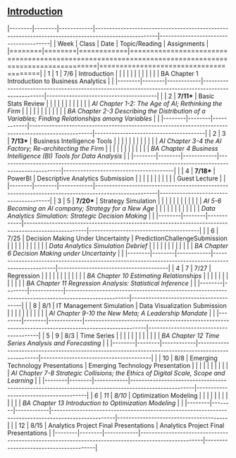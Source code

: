 
## [Introduction](https://gannawag.github.io/IR_management_analytics/lectures/Lecture%201%20Introduction.html#/title-slide)

|--------|--------|------------|----------------------------------------------------------------------------------------------------|---------------------------------------|
| Week   | Class  | Date       | Topic/Reading                                                                                      | Assignments                           |
|========|========|============|====================================================================================================|=======================================|
| 1      | 1      | 7/6        | Introduction                                                                                       |                                       |
|        |        |            |                                                                                                    |                                       |
|        |        |            | BA Chapter 1 Introduction to Business Analytics                                                    |                                       |
|--------|--------|------------|----------------------------------------------------------------------------------------------------|---------------------------------------|
|        | 2      | **7/11\*** | Basic Stats Review                                                                                 |                                       |
|        |        |            |                                                                                                    |                                       |
|        |        |            | *AI Chapter 1-2: The Age of AI; Rethinking the Firm*                                               |                                       |
|        |        |            |                                                                                                    |                                       |
|        |        |            | *BA Chapter 2-3 Describing the Distribution of a Variables; Finding Relationships among Variables* |                                       |
|--------|--------|------------|----------------------------------------------------------------------------------------------------|---------------------------------------|
| 2      | 3      | **7/13\*** | Business Intelligence Tools                                                                        |                                       |
|        |        |            |                                                                                                    |                                       |
|        |        |            | *AI Chapter 3-4 the AI Factory; Re-architecting the Firm*                                          |                                       |
|        |        |            |                                                                                                    |                                       |
|        |        |            | *BA Chapter 4 Business Intelligence (BI) Tools for Data Analysis*                                  |                                       |
|--------|--------|------------|----------------------------------------------------------------------------------------------------|---------------------------------------|
|        | 4      | **7/18\*** | PowerBI                                                                                            | Descriptive Analytics Submission      |
|        |        |            |                                                                                                    |                                       |
|        |        |            | Guest Lecture                                                                                      |                                       |
|--------|--------|------------|----------------------------------------------------------------------------------------------------|---------------------------------------|
| 3      | 5      | **7/20\*** | Strategy Simulation                                                                                |                                       |
|        |        |            |                                                                                                    |                                       |
|        |        |            | *AI 5-6 Becoming an AI company; Strategy for a New Age*                                            |                                       |
|        |        |            |                                                                                                    |                                       |
|        |        |            | *Data Analytics Simulation: Strategic Decision Making*                                             |                                       |
|--------|--------|------------|----------------------------------------------------------------------------------------------------|---------------------------------------|
|        | 6      | 7/25       | Decision Making Under Uncertainty                                                                  | PredictionChallengeSubmission         |
|        |        |            |                                                                                                    |                                       |
|        |        |            | *Data Analytics Simulation Debrief*                                                                |                                       |
|        |        |            |                                                                                                    |                                       |
|        |        |            | *BA Chapter 6 Decision Making under Uncertainty*                                                   |                                       |
|--------|--------|------------|----------------------------------------------------------------------------------------------------|---------------------------------------|
| 4      | 7      | 7/27       | Regression                                                                                         |                                       |
|        |        |            |                                                                                                    |                                       |
|        |        |            | *BA Chapter 10 Estimating Relationships*                                                           |                                       |
|        |        |            |                                                                                                    |                                       |
|        |        |            | *BA Chapter 11 Regression Analysis: Statistical Inference*                                         |                                       |
|--------|--------|------------|----------------------------------------------------------------------------------------------------|---------------------------------------|
|        | 8      | 8/1        | IT Management Simulation                                                                           | Data Visualization Submission         |
|        |        |            |                                                                                                    |                                       |
|        |        |            | *AI Chapter 9-10 the New Meta; A Leadership Mandate*                                               |                                       |
|--------|--------|------------|----------------------------------------------------------------------------------------------------|---------------------------------------|
| 5      | 9      | 8/3        | Time Series                                                                                        |                                       |
|        |        |            |                                                                                                    |                                       |
|        |        |            | *BA Chapter 12 Time Series Analysis and Forecasting*                                               |                                       |
|--------|--------|------------|----------------------------------------------------------------------------------------------------|---------------------------------------|
|        | 10     | 8/8        | Emerging Technology Presentations                                                                  | Emerging Technology Presentation      |
|        |        |            |                                                                                                    |                                       |
|        |        |            | *AI* *Chapter 7-8 Strategic Collisions; the Ethics of Digital Scale, Scope and Learning*           |                                       |
|--------|--------|------------|----------------------------------------------------------------------------------------------------|---------------------------------------|
| *6*    | *11*   | *8/10*     | Optimization Modeling                                                                              |                                       |
|        |        |            |                                                                                                    |                                       |
|        |        |            | *BA Chapter 13 Introduction to Optimization Modeling*                                              |                                       |
|--------|--------|------------|----------------------------------------------------------------------------------------------------|---------------------------------------|
|        | 12     | 8/15       | Analytics Project Final Presentations                                                              | Analytics Project Final Presentations |
|--------|--------|------------|----------------------------------------------------------------------------------------------------|---------------------------------------|

